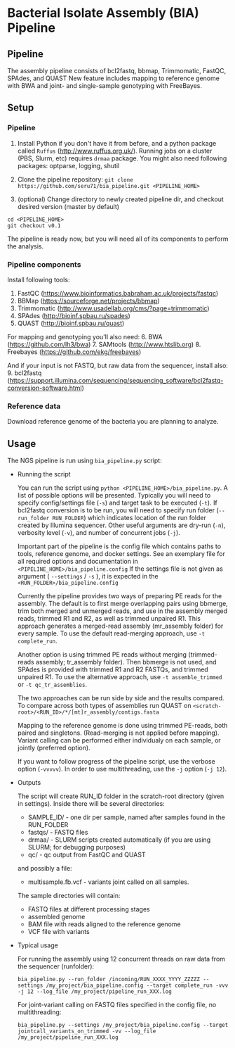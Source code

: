 
# Bacterial Isolate Assembly (BIA) Pipeline 



## Pipeline

The assembly pipeline consists of bcl2fastq, bbmap, Trimmomatic, FastQC, SPAdes, and QUAST
New feature includes mapping to reference genome with BWA and joint- and single-sample genotyping with FreeBayes.



## Setup

### Pipeline

1. Install Python if you don't have it from before, and a python package called `Ruffus` (http://www.ruffus.org.uk/). 
Running jobs on a cluster (PBS, Slurm, etc) requires `drmaa` package. 
You might also need following packages: optparse, logging, shutil

2. Clone the pipeline repository:
`git clone https://github.com/seru71/bia_pipeline.git <PIPELINE_HOME>`

3. (optional) Change directory to newly created pipeline dir, and checkout desired version (master by default)
```
cd <PIPELINE_HOME>
git checkout v0.1
```

The pipeline is ready now, but you will need all of its components to perform the analysis.

### Pipeline components

Install following tools:
1. FastQC (https://www.bioinformatics.babraham.ac.uk/projects/fastqc)
2. BBMap (https://sourceforge.net/projects/bbmap)
3. Trimmomatic (http://www.usadellab.org/cms/?page=trimmomatic)
4. SPAdes (http://bioinf.spbau.ru/spades)
5. QUAST (http://bioinf.spbau.ru/quast)

For mapping and genotyping you'll also need:
6. BWA (https://github.com/lh3/bwa)
7. SAMtools (http://www.htslib.org)
8. Freebayes (https://github.com/ekg/freebayes)

And if your input is not FASTQ, but raw data from the sequencer, install also:  
9. bcl2fastq (https://support.illumina.com/sequencing/sequencing_software/bcl2fastq-conversion-software.html)


### Reference data

Download reference genome of the bacteria you are planning to analyze.

## Usage

The NGS pipeline is run using `bia_pipeline.py` script:

* Running the script

    You can run the script using `python <PIPELINE_HOME>/bia_pipeline.py`.
    A list of possible options will be presented. 
    Typically you will need to specify config/settings file (`-s`) and target task to be executed (`-t`). 
    If bcl2fastq conversion is to be run, you will need to specify run folder (`--run_folder RUN_FOLDER`) which indicates location of the run folder created by Illumina sequencer.
    Other useful arguments are dry-run (`-n`), verbosity level (`-v`), and number of concurrent jobs (`-j`).
    
    Important part of the pipeline is the config file which contains paths to tools, reference genome, and docker settings.
    See an exemplary file for all required options and documentation in `<PIPELINE_HOME>/bia_pipeline.config`
    If the settings file is not given as argument ( `--settings` / `-s` ), it is expected in the `<RUN_FOLDER>/bia_pipeline.config`
  
    Currently the pipeline provides two ways of preparing PE reads for the assembly.
    The default is to first merge overlapping pairs using bbmerge, trim both merged and unmerged reads, and use in the assembly merged reads, trimmed R1 and R2, as well as trimmed unpaired R1.
    This approach generates a merged-read assembly (mr_assembly folder) for every sample.
    To use the default read-merging approach, use `-t complete_run`.
    
    Another option is using trimmed PE reads without merging (trimmed-reads assembly; tr_assembly folder).
    Then bbmerge is not used, and SPAdes is provided with trimmed R1 and R2 FASTQs, and trimmed unpaired R1.
    To use the alternative approach, use `-t assemble_trimmed` or `-t qc_tr_assemblies`.
    
    The two approaches can be run side by side and the results compared.
    To compare across both types of assemblies run QUAST on `<scratch-root>/<RUN_ID>/*/[mt]r_assembly/contigs.fasta`
    
    Mapping to the reference genome is done using trimmed PE-reads, both paired and singletons. (Read-merging is not applied before mapping).
    Variant calling can be performed either individualy on each sample, or jointly (preferred option).
  
    If you want to follow progress of the pipeline script, use the verbose option (`-vvvvv`).
    In order to use multithreading, use the `-j` option (`-j 12`).

* Outputs

    The script will create RUN_ID folder in the scratch-root directory (given in settings). 
    Inside there will be several directories: 
    - SAMPLE_ID/ - one dir per sample, named after samples found in the RUN_FOLDER 
    - fastqs/    - FASTQ files
    - drmaa/     - SLURM scripts created automatically (if you are using SLURM; for debugging purposes)
    - qc/        - qc output from FastQC and QUAST
    
    and possibly a file:
    - multisample.fb.vcf - variants joint called on all samples.

    The sample directories will contain:
    - FASTQ files at different processing stages
    - assembled genome
    - BAM file with reads aligned to the reference genome
    - VCF file with variants
    

* Typical usage

    For running the assembly using 12 concurrent threads on raw data from the sequencer (runfolder):

	`bia_pipeline.py --run_folder /incoming/RUN_XXXX_YYYY_ZZZZZ --settings /my_project/bia_pipeline.config --target complete_run -vvv -j 12 --log_file /my_project/pipeline_run_XXX.log`
    
    For joint-variant calling on FASTQ files specified in the config file, no multithreading:

    `bia_pipeline.py --settings /my_project/bia_pipeline.config --target jointcall_variants_on_trimmed -vv --log_file /my_project/pipeline_run_XXX.log`



